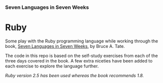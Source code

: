 ### Seven Languages in Seven Weeks

# Ruby

Some play with the Ruby programming language while working through the book, [Seven Languages in Seven Weeks](https://www.amazon.com/Seven-Languages-Weeks-Programming-Programmers/dp/193435659X), by Bruce A. Tate.

The code in this repo is based on the self-study exercises from each of the three days covered in the book.
A few extra niceties have been added to each exercise to explore the language further.

_Ruby version 2.5 has been used whereas the book recommends 1.8._
